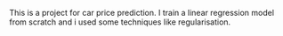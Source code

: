 This is a project for car price prediction.
I train a linear regression model from scratch and i used some techniques like regularisation.

